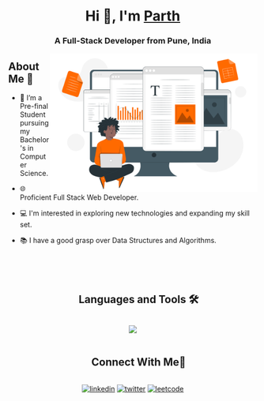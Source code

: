 <h1 align="center">Hi 👋, I'm <a href="[https://parth982.github.io/Me.io/](https://github.com/parth982)" target="blank">
Parth</a></h1>
<h3 align="center">A Full-Stack Developer from Pune, India</h3>
<a target="_blank" align="center">
  <img align="right" src="https://raw.githubusercontent.com/gabrlcj/gabrlcj/2aa161dfb942e25ec84396721837dfccc98e08f2/Illustration.svg" alt="Illustration" title="Illustration Storyset" width=420/>
</a>

## About Me 🚀

- 🌱 I’m a Pre-final Student pursuing my Bachelor's in Computer Science.

- 🌐 Proficient Full Stack Web Developer.

- 💻 I'm interested in exploring new technologies and expanding my skill set.
  
- 📚 I have a good grasp over Data Structures and Algorithms. 

  <br/>
  <br/>
  
<div id="user-content-toc">
  <ul align="center">
    <h2 style="display: inline-block">Languages and Tools 🛠</h2>
  </ul>
</div>
<p align="center">
  <a href="https://skillicons.dev">
    <img src="https://skillicons.dev/icons?i=git,css,express,nodejs,github,html,idea,java,js,linux,md,materialui,mongodb,mysql,nextjs,postman,py,react,tailwind,ts,vscode&perline=14" />
  </a>
</p>

<div id="user-content-toc">
  <ul align="center">
    <h2 style="display: inline-block">Connect With Me🤝</h2>
  </ul>
</div>

<div align="center">
  <a href="https://www.linkedin.com/in/parth-ghatge-173b22222/" target="blank"><img align="center" src="https://raw.githubusercontent.com/rahuldkjain/github-profile-readme-generator/master/src/images/icons/Social/linked-in-alt.svg" alt="linkedin" height="30" width="40" /></a>
  <a href="https://twitter.com/parth_982_" target="blank"><img align="center" src="https://raw.githubusercontent.com/rahuldkjain/github-profile-readme-generator/master/src/images/icons/Social/twitter.svg" alt="twitter" height="30" width="40"  /></a>
  <a href="https://leetcode.com/parth982/" target="blank"><img align="center" src="https://raw.githubusercontent.com/rahuldkjain/github-profile-readme-generator/master/src/images/icons/Social/leet-code.svg" alt="leetcode" height="30" width="40" /></a>
</div>
